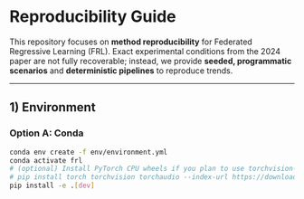 # Reproducibility Guide

This repository focuses on **method reproducibility** for Federated Regressive Learning (FRL). Exact experimental conditions from the 2024 paper are not fully recoverable; instead, we provide **seeded, programmatic scenarios** and **deterministic pipelines** to reproduce trends.

---

## 1) Environment

### Option A: Conda
```bash
conda env create -f env/environment.yml
conda activate frl
# (optional) Install PyTorch CPU wheels if you plan to use torchvision-based loaders:
# pip install torch torchvision torchaudio --index-url https://download.pytorch.org/whl/cpu
pip install -e .[dev]
